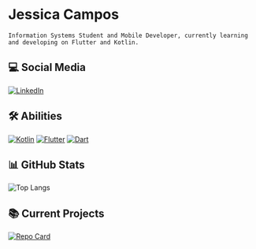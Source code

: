 # Jessica Campos
    Information Systems Student and Mobile Developer, currently learning and developing on Flutter and Kotlin.
## 💻 Social Media
[![LinkedIn](https://img.shields.io/badge/LinkedIn-000?style=for-the-badge&logo=linkedin&logoColor=b4aff1)](https://www.linkedin.com/in/jessicacamposs/)

## 🛠 Abilities
[![Kotlin](https://img.shields.io/badge/Kotlin-000?style=for-the-badge&logo=Kotlin&logoColor=b4aff1)](https://kotlinlang.org/)
[![Flutter](https://img.shields.io/badge/Flutter-000?style=for-the-badge&logo=Flutter&logoColor=b4aff1)](https://flutter.dev/multi-platform)
[![Dart](https://img.shields.io/badge/Dart-000?style=for-the-badge&logo=Dart&logoColor=b4aff1)](https://dart.dev/)

## 📊 GitHub Stats
![Top Langs](https://github-readme-stats-git-masterrstaa-rickstaa.vercel.app/api/top-langs/?username=jessicacamposs&layout=compact&bg_color=000&border_color=30A3DC&title_color=b4aff1&text_color=FFF)

## 📚 Current Projects
[![Repo Card](https://github-readme-stats.vercel.app/api/pin/?username=jessicacamposs&repo=Quiz_Project&bg_color=000&border_color=30A3DC&show_icons=true&icon_color=b4aff1&title_color=b4aff1&text_color=FFF)](https://github.com/jessicacamposs/Quiz_Project)
